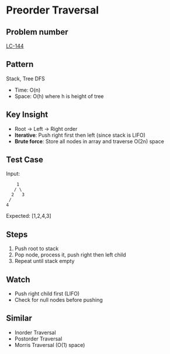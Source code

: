 # Preorder Traversal

## Problem number

[LC-144](https://leetcode.com/problems/binary-tree-preorder-traversal)

## Pattern

Stack, Tree DFS

- Time: O(n)
- Space: O(h) where h is height of tree

## Key Insight

- Root → Left → Right order
- **Iterative**: Push right first then left (since stack is LIFO)
- **Brute force**: Store all nodes in array and traverse O(2n) space

## Test Case

Input:

```
    1
   / \
  2   3
 /
4
```

Expected: [1,2,4,3]

## Steps

1. Push root to stack
2. Pop node, process it, push right then left child
3. Repeat until stack empty

## Watch

- Push right child first (LIFO)
- Check for null nodes before pushing

## Similar

- Inorder Traversal
- Postorder Traversal
- Morris Traversal (O(1) space)
